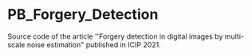 # PB_Forgery_Detection
Source code of the article ''Forgery detection in digital images by multi-scale noise estimation" published in ICIP 2021.
